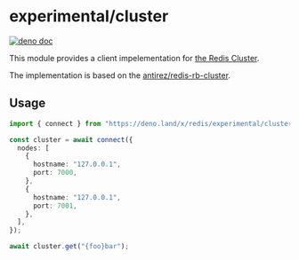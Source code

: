 # experimental/cluster

[![deno doc](https://doc.deno.land/badge.svg)](https://doc.deno.land/https/deno.land/x/redis/experimental/cluster/mod.ts)

This module provides a client impelementation for
[the Redis Cluster](https://redis.io/topics/cluster-tutorial).

The implementation is based on the
[antirez/redis-rb-cluster](https://github.com/antirez/redis-rb-cluster).

## Usage

```typescript
import { connect } from "https://deno.land/x/redis/experimental/cluster/mod.ts";

const cluster = await connect({
  nodes: [
    {
      hostname: "127.0.0.1",
      port: 7000,
    },
    {
      hostname: "127.0.0.1",
      port: 7001,
    },
  ],
});

await cluster.get("{foo}bar");
```
